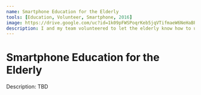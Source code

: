 ```yaml
---
name: Smartphone Education for the Elderly
tools: [Education, Volunteer, Smartphone, 2016]
image: https://drive.google.com/uc?id=1k09pFWSPoqrKeb5jqVTifmaeW6NeHaBP
description: I and my team volunteered to let the elderly know how to use smartphone. The volunteer was broadcasted in the local news.
---
```


# Smartphone Education for the Elderly

Description: TBD <br>